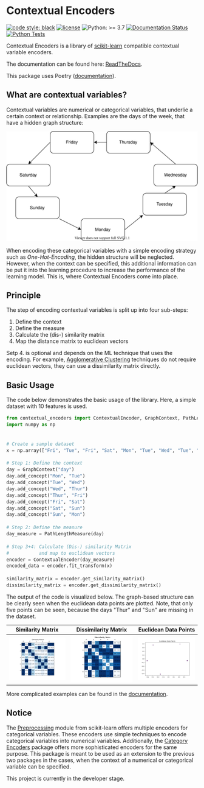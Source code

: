 # Contextual Encoders
[![code style: black](https://img.shields.io/badge/code%20style-black-000000.svg)](https://github.com/psf/black)
[![license](https://img.shields.io/badge/license-Apache%202.0-green.svg)](https://opensource.org/licenses/Apache-2.0)
![Python: >= 3.7](https://img.shields.io/badge/python-^3.7-blue)
[![Documentation Status](https://readthedocs.org/projects/contextual-encoders/badge/?version=latest)](https://contextual-encoders.readthedocs.io/en/latest/?badge=latest)
[![Python Tests](https://github.com/StuttgarterDotNet/contextual-encoders/actions/workflows/python.yml/badge.svg?branch=main)](https://github.com/StuttgarterDotNet/contextual-encoders/actions/workflows/python.yml)

Contextual Encoders is a library of [scikit-learn](https://scikit-learn.org/stable) compatible contextual variable encoders.

The documentation can be found here: [ReadTheDocs](https://contextual-encoders.readthedocs.io).

This package uses Poetry ([documentation](https://python-poetry.org/docs/)).

## What are contextual variables?
Contextual variables are numerical or categorical variables, that underlie a certain context or relationship.
Examples are the days of the week, that have a hidden graph structure:

<p align="center">
<img src="https://raw.githubusercontent.com/StuttgarterDotNet/contextual-encoders/main/docs/_static/weekdays.svg" alt="">
</p>

When encoding these categorical variables with a simple encoding strategy such as <em>One-Hot-Encoding</em>, the hidden structure will be neglected.
However, when the context can be specified, this additional information can be put it into the learning procedure to increase the performance of the learning model.
This is, where Contextual Encoders come into place.

## Principle
The step of encoding contextual variables is split up into four sub-steps:

1) Define the context
2) Define the measure
3) Calculate the (dis-) similarity matrix
4) Map the distance matrix to euclidean vectors

Setp 4. is optional and depends on the ML technique that uses the encoding.
For example, [Agglomerative Clustering](https://scikit-learn.org/stable/modules/generated/sklearn.cluster.AgglomerativeClustering.html) 
techniques do not require euclidean vectors, they can use a dissimilarity matrix directly.

## Basic Usage

The code below demonstrates the basic usage of the library.
Here, a simple dataset with 10 features is used.

```python
from contextual_encoders import ContextualEncoder, GraphContext, PathLengthMeasure
import numpy as np


# Create a sample dataset
x = np.array(["Fri", "Tue", "Fri", "Sat", "Mon", "Tue", "Wed", "Tue", "Fri", "Fri"])

# Step 1: Define the context
day = GraphContext("day")
day.add_concept("Mon", "Tue")
day.add_concept("Tue", "Wed")
day.add_concept("Wed", "Thur")
day.add_concept("Thur", "Fri")
day.add_concept("Fri", "Sat")
day.add_concept("Sat", "Sun")
day.add_concept("Sun", "Mon")

# Step 2: Define the measure
day_measure = PathLengthMeasure(day)

# Step 3+4: Calculate (Dis-) similarity Matrix
#           and map to euclidean vectors
encoder = ContextualEncoder(day_measure)
encoded_data = encoder.fit_transform(x)

similarity_matrix = encoder.get_similarity_matrix()
dissimilarity_matrix = encoder.get_dissimilarity_matrix()
```

The output of the code is visualized below.
The graph-based structure can be clearly seen when the euclidean data points are plotted.
Note, that only five points can be seen, because the days "Thur" and "Sun" are missing in the dataset.

Similarity Matrix          |  Dissimilarity Matrix     |  Euclidean Data Points
:-------------------------:|:-------------------------:|:-------------------------:
![](https://github.com/StuttgarterDotNet/contextual-encoders/blob/main/docs/_static/readme_example_similarity_matrix.png?raw=true)  |  ![](https://github.com/StuttgarterDotNet/contextual-encoders/blob/main/docs/_static/readme_example_dissimilarity_matrix.png?raw=true)  | ![](https://github.com/StuttgarterDotNet/contextual-encoders/blob/main/docs/_static/readme_example_euclidean_data_points.png?raw=true)

More complicated examples can be found in the [documentation](https://contextual-encoders.readthedocs.io/en/latest/examples.html).

## Notice
The [Preprocessing](https://scikit-learn.org/stable/modules/classes.html#module-sklearn.preprocessing) module from scikit-learn offers multiple encoders for categorical variables.
These encoders use simple techniques to encode categorical variables into numerical variables.
Additionally, the [Category Encoders](http://contrib.scikit-learn.org/category_encoders) package offers more sophisticated encoders for the same purpose.
This package is meant to be used as an extension to the previous two packages in the cases, when the context of a numerical or categorical variable can be specified.

This project is currently in the developer stage.
